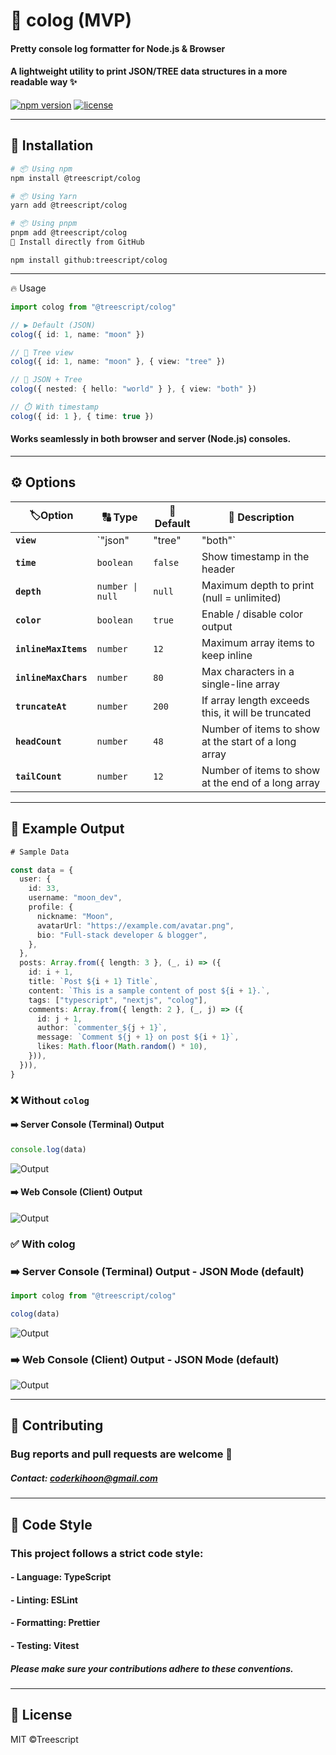 # 🌈 colog (MVP)

#### **Pretty console log formatter for Node.js & Browser**
#### A lightweight utility to print JSON/TREE data structures in a more readable way ✨  

[![npm version](https://img.shields.io/npm/v/@treescript/colog.svg)](https://www.npmjs.com/package/@treescript/colog)
[![license](https://img.shields.io/badge/license-MIT-green.svg)](./LICENSE)

---

## 🚀 Installation

```bash
# 📦 Using npm
npm install @treescript/colog

# 📦 Using Yarn
yarn add @treescript/colog

# 📦 Using pnpm
pnpm add @treescript/colog
🔗 Install directly from GitHub
```

```
npm install github:treescript/colog
```
---

🔥 Usage

```ts
import colog from "@treescript/colog"

// ▶️ Default (JSON)
colog({ id: 1, name: "moon" })

// 🌳 Tree view
colog({ id: 1, name: "moon" }, { view: "tree" })

// 🔀 JSON + Tree
colog({ nested: { hello: "world" } }, { view: "both" })

// ⏱️ With timestamp
colog({ id: 1 }, { time: true })
```
#### Works seamlessly in both browser and server (Node.js) consoles.

---
## ⚙️ Options

| 🏷️Option              |🔠 Type                           |🎯 Default      |📖 Description                   |
| ---------------- | ---------------------------- | -------- | -------------------- |
| **`view`**           | `"json" | "tree" | "both"` | `"json"` | Output Mode            |
| **`time`**           | `boolean`                    | `false`  | Show timestamp in the header         |
| **`depth`**          | `number \| null`             | `null`   | Maximum depth to print (null = unlimited)          |
| **`color`**          | `boolean`                    | `true`   | Enable / disable color output             |
| **`inlineMaxItems`** | `number`                     | `12`     | Maximum array items to keep inline |
| **`inlineMaxChars`** | `number`                     | `80`     | Max characters in a single-line array      |
| **`truncateAt`**     | `number`                     | `200`    | If array length exceeds this, it will be truncated  |
| **`headCount`**      | `number`                     | `48`     | Number of items to show at the start of a long array       |
| **`tailCount`**      | `number`                     | `12`     | Number of items to show at the end of a long array       |

---

## 📖 Example Output

```ts
# Sample Data

const data = {
  user: {
    id: 33,
    username: "moon_dev",
    profile: {
      nickname: "Moon",
      avatarUrl: "https://example.com/avatar.png",
      bio: "Full-stack developer & blogger",
    },
  },
  posts: Array.from({ length: 3 }, (_, i) => ({
    id: i + 1,
    title: `Post ${i + 1} Title`,
    content: `This is a sample content of post ${i + 1}.`,
    tags: ["typescript", "nextjs", "colog"],
    comments: Array.from({ length: 2 }, (_, j) => ({
      id: j + 1,
      author: `commenter_${j + 1}`,
      message: `Comment ${j + 1} on post ${i + 1}`,
      likes: Math.floor(Math.random() * 10),
    })),
  })),
}
```

### ❌ Without `colog`
#### ➡️ Server Console (Terminal) Output
```ts
console.log(data)
```
![Output](https://raw.githubusercontent.com/TreeScript/colog/refs/heads/main/assets/terminal-without.JPG)


#### ➡️ Web Console (Client) Output

![Output](https://raw.githubusercontent.com/TreeScript/colog/refs/heads/main/assets/web-without.JPG)

### ✅ With colog
### ➡️ Server Console (Terminal) Output - JSON Mode (default)
```ts
import colog from "@treescript/colog"

colog(data)
```
![Output](https://raw.githubusercontent.com/TreeScript/colog/refs/heads/main/assets/terminal-default.JPG)
### ➡️ Web Console (Client) Output - JSON Mode (default)
![Output](https://raw.githubusercontent.com/TreeScript/colog/refs/heads/main/assets/wet-default.JPG)

---

## 🤝 Contributing

### Bug reports and pull requests are welcome 🙌
##### Contact: coderkihoon@gmail.com

---

## 🔧 Code Style
### This project follows a strict code style:

#### - Language: TypeScript
#### - Linting: ESLint
#### - Formatting: Prettier
#### - Testing: Vitest

##### Please make sure your contributions adhere to these conventions.

---

## 📄 License

MIT ©Treescript
